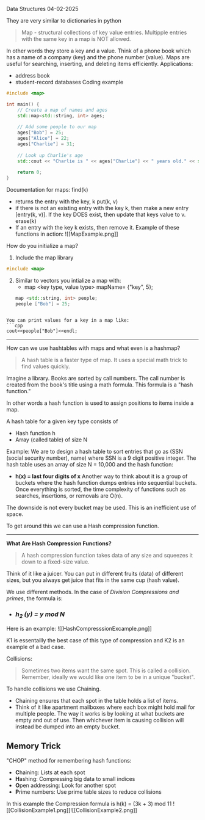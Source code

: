 Data Structures
04-02-2025

They are very similar to dictionaries in python
>Map - structural collections of key value entries. Multipple entries with the same key in a map is NOT allowed.

In other words they store a key and a value.
Think of a phone book which has a name of a company (key) and the phone number (value).
Maps are useful for searching, inserting, and deleting items efficiently.
Applications:
- address book
- student-record databases
Coding example
```cpp
#include <map>

int main() {
    // Create a map of names and ages
    std::map<std::string, int> ages;
    
    // Add some people to our map
    ages["Bob"] = 25;
    ages["Alice"] = 22;
    ages["Charlie"] = 31;
    
    // Look up Charlie's age
    std::cout << "Charlie is " << ages["Charlie"] << " years old." << std::endl;
    
    return 0;
}
```

Documentation for maps:
find(k)
-  returns the entry with the key, k
put(k, v)
- if there is not an existing entry with the key k, then make a new entry [entry(k, v)]. If the key DOES exist, then update that keys value to v.
erase(k)
- If an entry with the key k exists, then remove it.
Example of these functions in action:
![[MapExample.png]]

How do you initialize a map?
1. Include the map library 
```cpp
#include <map>
```
2. Similar to vectors you intialize a map with:
	- map <key type, value type> mapName= {"key", 5};
	```cpp
	map <std::string, int> people;
	people ["Bob"] = 25;
```

You can print values for a key in a map like:
```cpp
cout<<people["Bob"]<<endl;
```
---

How can we use hashtables with maps and what even is a hashmap?

>A hash table is a faster type of map. It uses a special math trick to find values quickly.

Imagine a library. Books are sorted by call numbers. The call number is created from the book's title using a math formula. This formula is a "hash function."

In other words a hash function is used to assign positions to items inside a map.

A hash table for a given key type consists of  
-  Hash function h  
- Array (called table) of size N

Example:
 We are to design a hash table to sort entries that go as (SSN (social security number), name) where SSN is a 9 digit positive integer. 
 The hash table uses an array of size N = 10,000 and the hash function:  
- **h(x) = last four digits of x**
Another way to think about it is a group of buckets where the hash function dumps entries into sequential buckets. Once everything is sorted, the time complexity of functions such as searches, insertions, or removals are O(n).

The downside is not every bucket may be used. This is an inefficient use of space.

To get around this we can use a Hash compression function.

--- 
**What Are Hash Compression Functions?**

> A hash compression function takes data of any size and squeezes it down to a fixed-size value.

Think of it like a juicer. You can put in different fruits (data) of different sizes, but you always get juice that fits in the same cup (hash value).

We use different methods. In the case of *Division Compressions and primes*, the formula is:
- ### *h$_2$ (y) = y mod N*

Here is an example:
![[HashCompresssionExcample.png]]

K1 is essentailly the best case of this type of compression and K2 is an example of a bad case.

Collisions:
> Sometimes two items want the same spot. This is called a collision. Remember, ideally we would like one item to be in a unique "bucket".

To handle collisions we use Chaining.
- Chaining ensures that each spot in the table holds a list of items.
- Think of it like apartment mailboxes where each box might hold mail for multiple people.
The way it works is by looking at what buckets are empty and out of use. Then whichever item is causing collision will instead be dumped into an empty bucket.
## Memory Trick

"CHOP" method for remembering hash functions:

- **C**haining: Lists at each spot
- **H**ashing: Compressing big data to small indices
- **O**pen addressing: Look for another spot
- **P**rime numbers: Use prime table sizes to reduce collisions

In this example the Compression formula is h(k) = (3k + 3) mod 11
![[CollisionExample1.png]]![[CollisionExample2.png]]
